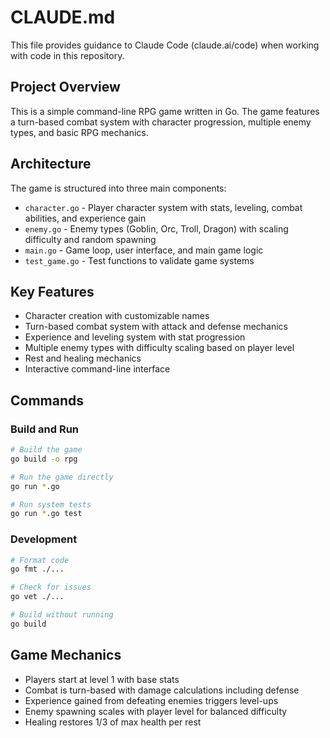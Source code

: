 # CLAUDE.md

This file provides guidance to Claude Code (claude.ai/code) when working with code in this repository.

## Project Overview

This is a simple command-line RPG game written in Go. The game features a turn-based combat system with character progression, multiple enemy types, and basic RPG mechanics.

## Architecture

The game is structured into three main components:

- `character.go` - Player character system with stats, leveling, combat abilities, and experience gain
- `enemy.go` - Enemy types (Goblin, Orc, Troll, Dragon) with scaling difficulty and random spawning
- `main.go` - Game loop, user interface, and main game logic
- `test_game.go` - Test functions to validate game systems

## Key Features

- Character creation with customizable names
- Turn-based combat system with attack and defense mechanics
- Experience and leveling system with stat progression
- Multiple enemy types with difficulty scaling based on player level
- Rest and healing mechanics
- Interactive command-line interface

## Commands

### Build and Run
```bash
# Build the game
go build -o rpg

# Run the game directly
go run *.go

# Run system tests
go run *.go test
```

### Development
```bash
# Format code
go fmt ./...

# Check for issues
go vet ./...

# Build without running
go build
```

## Game Mechanics

- Players start at level 1 with base stats
- Combat is turn-based with damage calculations including defense
- Experience gained from defeating enemies triggers level-ups
- Enemy spawning scales with player level for balanced difficulty
- Healing restores 1/3 of max health per rest